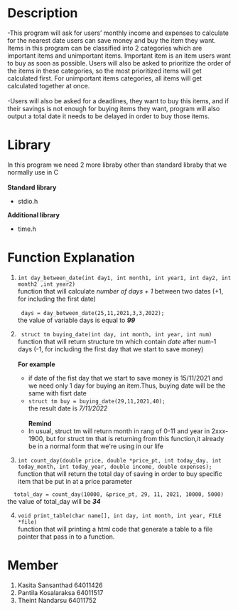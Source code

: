 # Description
-This program will ask for users’ monthly income and expenses to calculate for the nearest date users can save money and buy the item they want. Items in this program can be classified into 2 categories which are important items and unimportant items. Important item is an item users want to buy as soon as possible. Users will also be asked to prioritize the order of the items in these categories, so the most prioritized items will get calculated first. For unimportant items categories, all items will get calculated together at once.\
\
-Users will also be asked for a deadlines, they want to buy this items, and if their savings is not enough for buying items they want, program will also output a total date it needs to be delayed in order to buy those items.

# Library
In this program we need 2 more libraby other than standard libraby that we normally use in C\
\
**Standard library**
  * stdio.h
<!-- -->
**Additional library**
  * time.h

# Function Explanation
1. `int day_between_date(int day1, int month1, int year1, int day2, int month2 ,int year2)`\
function that will calculate *number of days + 1* between two dates (+1, for including the first date)\
\
` days = day_between_date(25,11,2021,3,3,2022);`\
the value of variable days is equal to ***99***

2. ` struct tm buying_date(int day, int month, int year, int num)`\
  function that will return structure tm which contain *date* after num-1 days (-1, for including the first day that we start to save money)\
  \
  **For example**
     * if date of the fist day that we start to save money is 15/11/2021 and we need only 1 day for buying an item.Thus, buying date will be the same with fisrt date
     * `struct tm buy = buying_date(29,11,2021,40);`\
    the result date is *7/11/2022*\
  \
  **Remind**
    * In usual, struct tm will return month in rang of 0-11 and year in 2xxx-1900, but for struct tm that is returning from this function,it already be in a normal form that we're using in our life  
  
3. `int count_day(double price, double *price_pt, int today_day, int today_month, int today_year, double income, double expenses);`  
function that will return the total day of saving in order to buy specific item that be put in at a price parameter  
  
`  total_day = count_day(10000, &price_pt, 29, 11, 2021, 10000, 5000)`  
   the value of total_day will be ***34***  
  
4. `void print_table(char name[], int day, int month, int year, FILE *file)`  
function that will printing a html code that generate a table to a file pointer that pass in to a function.


# Member
1) Kasita Sansanthad 64011426  
2) Pantila Kosalaraksa 64011517  
3) Theint Nandarsu 64011752  
